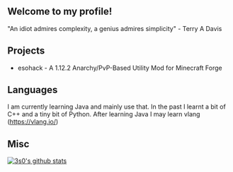 ## Welcome to my profile!
<!--##### Feel free to make pull requests on any of my repos - I am always open to improvements and feedback!-->
"An idiot admires complexity, a genius admires simplicity" - Terry A Davis

## Projects
* esohack - A 1.12.2 Anarchy/PvP-Based Utility Mod for Minecraft Forge

## Languages
I am currently learning Java and mainly use that. In the past I learnt a bit of C++ and a tiny bit of Python. After learning Java I may learn vlang (https://vlang.io/)


## Misc
[![3s0's github stats](https://github-readme-stats.vercel.app/api?username=3s0&count_private=true&theme=dracula)](https://github.com/anuraghazra/github-readme-stats)
